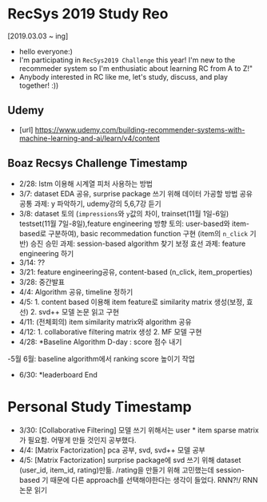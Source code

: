 # RecSys 2019 Study Reo
[2019.03.03 ~ ing]
* hello everyone:) 
* I'm participating in `RecSys2019 Challenge` this year! I'm new to the recommeder system so I'm enthusiatic about learning RC from A to Z!"
* Anybody interested in RC like me, let's study, discuss, and play together! :)) 

## Udemy 
- [url] https://www.udemy.com/building-recommender-systems-with-machine-learning-and-ai/learn/v4/content

## Boaz Recsys Challenge Timestamp
- 2/28: lstm 이용해 시계열 피처 사용하는 방법
- 3/7: dataset EDA 공유, surprise package 쓰기 위해 데이터 가공할 방법 공유 
       공통 과제: y 파악하기, udemy강의 5,6,7강 듣기 
- 3/8: dataset 토의 (`impressions`와 `y`값의 차이, trainset(11월 1일-6일) testset(11월 7일-8일),feature engineering 방향 토의: user-based와 item-based로 구분하여), 
       basic recommedation function 구현 (item의 `n_click` 기반)
       승진 승민 과제: session-based algorithm 찾기
       보정 효선 과제: feature engineering 하기
- 3/14: ??
- 3/21: feature engineering공유, content-based (n_click, item_properties)
- 3/28: 중간발표
- 4/4: Algorithm 공유, timeline 정하기
- 4/5: 1. content based 이용해 item feature로 similarity matrix 생성(보정, 효선) 2. svd++ 모델 논문 읽고 구현
- 4/11: (전체회의) item similarity matrix와 algorithm 공유 
- 4/12: 1. collaborative filtering matrix 생성 2. MF 모델 구현
- 4/28: *Baseline Algorithm D-day : score 점수 내기

-5월 6월: baseline algorithm에서 ranking score 높이기 작업 

- 6/30: *leaderboard End

# Personal Study Timestamp
- 3/30: [Collaborative Filtering] 모델 쓰기 위해서는 user * item sparse matrix가 필요함. 어떻게 만들 것인지 공부했다. 
- 4/4: [Matrix Factorization] pca 공부, svd, svd++ 모델 공부 
- 4/5: [Matrix Factorization] surprise package에 svd 쓰기 위해 dataset (user_id, item_id, rating)만듦. /rating을 만들기 위해 고민했는데 session-based 기 때문에 다른 approach를 선택해야한다는 생각이 들었다. RNN?!/ RNN논문 읽기 
